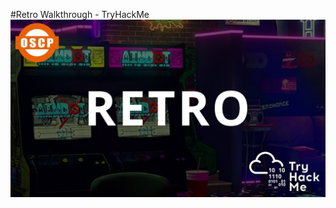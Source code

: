 #Retro Walkthrough - TryHackMe
[![Watch the video](/retro.jpg)](https://www.youtube.com/watch?v=mQHnpuDUamM)

